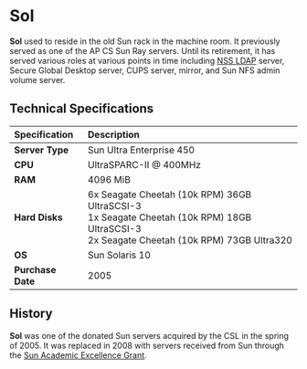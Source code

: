 # Sol

**Sol** used to reside in the old Sun rack in the machine room. It previously served as one of the AP CS Sun Ray servers. Until its retirement, it has served various roles at various points in time including [NSS LDAP](../../technologies/authentication/nss-ldap/README.md) server, Secure Global Desktop server, CUPS server, mirror, and Sun NFS admin volume server.

## Technical Specifications

| Specification | Description |
| :--- | :--- |
| **Server Type** | Sun Ultra Enterprise 450 |
| **CPU** | UltraSPARC-II @ 400MHz |
| **RAM** | 4096 MiB |
| **Hard Disks** | 6x Seagate Cheetah (10k RPM) 36GB UltraSCSI-3 <br> 1x Seagate Cheetah (10k RPM) 18GB UltraSCSI-3 <br> 2x Seagate Cheetah (10k RPM) 73GB Ultra320 |
| **OS** | Sun Solaris 10 |
| **Purchase Date** | 2005 |

## History

**Sol** was one of the donated Sun servers acquired by the CSL in the spring of 2005. It was replaced in 2008 with servers received from Sun through the [Sun Academic Excellence Grant](../history/2008-sun-aeg.md). 
